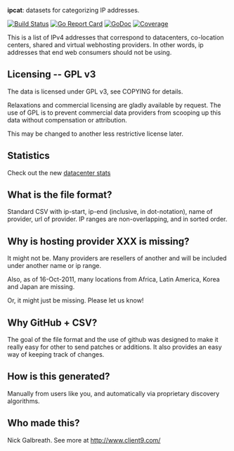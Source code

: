 **ipcat**: datasets for categorizing IP addresses.

[![Build Status](https://travis-ci.org/client9/ipcat.svg)](https://travis-ci.org/client9/ipcat) [![Go Report Card](http://goreportcard.com/badge/client9/ipcat)](http://goreportcard.com/report/client9/ipcat) [![GoDoc](https://godoc.org/github.com/client9/ipcat?status.svg)](https://godoc.org/github.com/client9/ipcat) [![Coverage](http://gocover.io/_badge/github.com/client9/ipcat)](http://gocover.io/github.com/client9/ipcat)

This is a list of IPv4 addresses that correspond to datacenters,
co-location centers, shared and virtual webhosting providers.  In
other words, ip addresses that end web consumers should not be using.

Licensing -- GPL v3
------------------------

The data is licensed under GPL v3, see COPYING for details.

Relaxations and commercial licensing are gladly available by request.
The use of GPL is to prevent commercial data providers from scooping up
this data without compensation or attribution.

This may be changed to another less restrictive license later.

Statistics
------------------------

Check out the new [datacenter stats](/datacenters-stats.csv)

What is the file format?
-------------------------

Standard CSV with ip-start, ip-end (inclusive, in dot-notation),
name of provider, url of provider.  IP ranges are non-overlapping,
and in sorted order.

Why is hosting provider XXX is missing?
---------------------------------------

It might not be.  Many providers are resellers of another and will be
included under another name or ip range.

Also, as of 16-Oct-2011, many locations from Africa, Latin
America, Korea and Japan are missing.

Or, it might just be missing.  Please let us know!

Why GitHub + CSV?
-------------------------

The goal of the file format and the use of github was designed to make
it really easy for other to send patches or additions.  It also provides
an easy way of keeping track of changes.

How is this generated?
-------------------------

Manually from users like you, and automatically via proprietary
discovery algorithms.

Who made this?
-------------------------

Nick Galbreath.  See more at http://www.client9.com/

